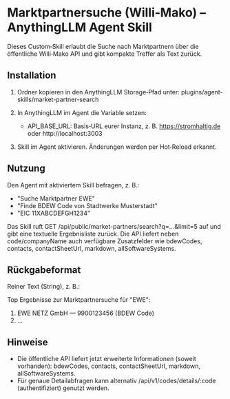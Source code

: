 # Marktpartnersuche (Willi‑Mako) – AnythingLLM Agent Skill

Dieses Custom‑Skill erlaubt die Suche nach Marktpartnern über die öffentliche Willi‑Mako API und gibt kompakte Treffer als Text zurück.

## Installation

1) Ordner kopieren in den AnythingLLM Storage‑Pfad unter:
   plugins/agent-skills/market-partner-search

2) In AnythingLLM im Agent die Variable setzen:
   - API_BASE_URL: Basis‑URL eurer Instanz, z. B. https://stromhaltig.de oder http://localhost:3003

3) Skill im Agent aktivieren. Änderungen werden per Hot‑Reload erkannt.

## Nutzung

Den Agent mit aktiviertem Skill befragen, z. B.:

- "Suche Marktpartner EWE"
- "Finde BDEW Code von Stadtwerke Musterstadt"
- "EIC 11XABCDEFGH1234"

Das Skill ruft GET /api/public/market-partners/search?q=…&limit=5 auf und gibt eine textuelle Ergebnisliste zurück.
Die API liefert neben code/companyName auch verfügbare Zusatzfelder wie bdewCodes, contacts, contactSheetUrl, markdown, allSoftwareSystems.

## Rückgabeformat

Reiner Text (String), z. B.:

Top Ergebnisse zur Marktpartnersuche für "EWE":
1. EWE NETZ GmbH — 9900123456 (BDEW Code)
2. …

## Hinweise

- Die öffentliche API liefert jetzt erweiterte Informationen (soweit vorhanden): bdewCodes, contacts, contactSheetUrl, markdown, allSoftwareSystems.
- Für genaue Detailabfragen kann alternativ /api/v1/codes/details/:code (authentifiziert) genutzt werden.